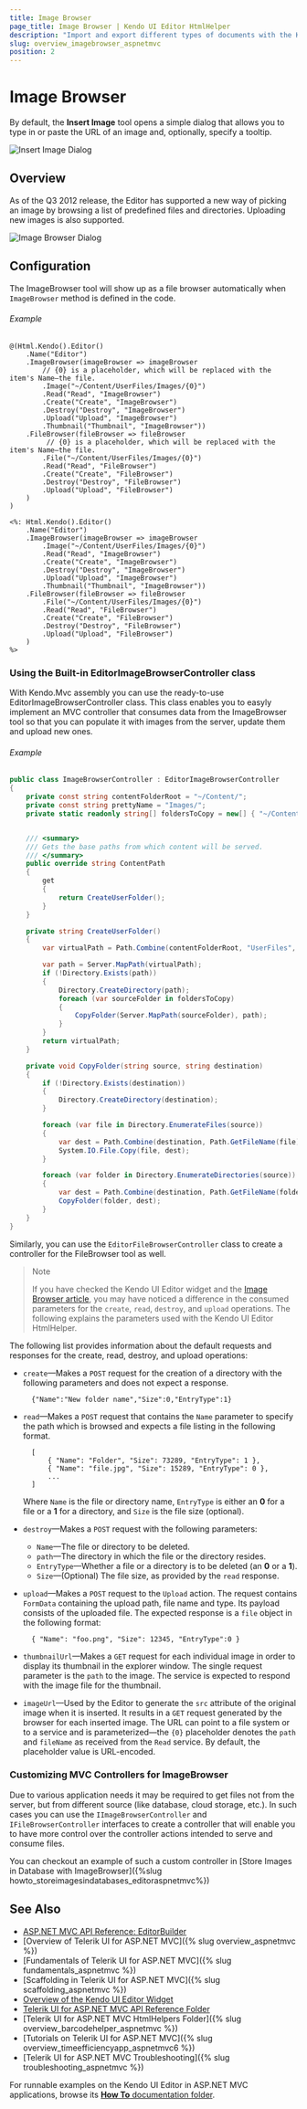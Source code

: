 ```yaml
---
title: Image Browser
page_title: Image Browser | Kendo UI Editor HtmlHelper
description: "Import and export different types of documents with the Kendo UI Editor widget for ASP.NET MVC."
slug: overview_imagebrowser_aspnetmvc
position: 2
---
```


# Image Browser

By default, the **Insert Image** tool opens a simple dialog that allows you to type in or paste the URL of an image and, optionally, specify a tooltip.

![Insert Image Dialog](/controls/editors/editor/editor-insert-image.png)

## Overview

As of the Q3 2012 release, the Editor has supported a new way of picking an image by browsing a list of predefined files and directories. Uploading new images is also supported.

![Image Browser Dialog](/controls/editors/editor/editor-image-browser.png)

## Configuration

The ImageBrowser tool will show up as a file browser automatically when `ImageBrowser` method is defined in the code.

###### Example

```tab-Razor
@(Html.Kendo().Editor()
    .Name("Editor")
    .ImageBrowser(imageBrowser => imageBrowser
        // {0} is a placeholder, which will be replaced with the item's Name—the file.
        .Image("~/Content/UserFiles/Images/{0}")
        .Read("Read", "ImageBrowser")
        .Create("Create", "ImageBrowser")
        .Destroy("Destroy", "ImageBrowser")
        .Upload("Upload", "ImageBrowser")
        .Thumbnail("Thumbnail", "ImageBrowser"))
    .FileBrowser(fileBrowser => fileBrowser
         // {0} is a placeholder, which will be replaced with the item's Name—the file.
        .File("~/Content/UserFiles/Images/{0}")
        .Read("Read", "FileBrowser")
        .Create("Create", "FileBrowser")
        .Destroy("Destroy", "FileBrowser")
        .Upload("Upload", "FileBrowser")
    )
)
```
```tab-ASPX
<%: Html.Kendo().Editor()
    .Name("Editor")
    .ImageBrowser(imageBrowser => imageBrowser
        .Image("~/Content/UserFiles/Images/{0}")
        .Read("Read", "ImageBrowser")
        .Create("Create", "ImageBrowser")
        .Destroy("Destroy", "ImageBrowser")
        .Upload("Upload", "ImageBrowser")
        .Thumbnail("Thumbnail", "ImageBrowser"))
    .FileBrowser(fileBrowser => fileBrowser
        .File("~/Content/UserFiles/Images/{0}")
        .Read("Read", "FileBrowser")
        .Create("Create", "FileBrowser")
        .Destroy("Destroy", "FileBrowser")
        .Upload("Upload", "FileBrowser")
    )
%>
```

### Using the Built-in EditorImageBrowserController class

With Kendo.Mvc assembly you can use the ready-to-use EditorImageBrowserController class. This class enables you to easyly implement an MVC controller that consumes data from the ImageBrowser tool so that you can populate it with images from the server, update them and upload new ones.

###### Example

```csharp
public class ImageBrowserController : EditorImageBrowserController
{
    private const string contentFolderRoot = "~/Content/";
    private const string prettyName = "Images/";
    private static readonly string[] foldersToCopy = new[] { "~/Content/shared/" };


    /// <summary>
    /// Gets the base paths from which content will be served.
    /// </summary>
    public override string ContentPath
    {
        get
        {
            return CreateUserFolder();
        }
    }

    private string CreateUserFolder()
    {
        var virtualPath = Path.Combine(contentFolderRoot, "UserFiles", prettyName);

        var path = Server.MapPath(virtualPath);
        if (!Directory.Exists(path))
        {
            Directory.CreateDirectory(path);
            foreach (var sourceFolder in foldersToCopy)
            {
                CopyFolder(Server.MapPath(sourceFolder), path);
            }
        }
        return virtualPath;
    }

    private void CopyFolder(string source, string destination)
    {
        if (!Directory.Exists(destination))
        {
            Directory.CreateDirectory(destination);
        }

        foreach (var file in Directory.EnumerateFiles(source))
        {
            var dest = Path.Combine(destination, Path.GetFileName(file));
            System.IO.File.Copy(file, dest);
        }

        foreach (var folder in Directory.EnumerateDirectories(source))
        {
            var dest = Path.Combine(destination, Path.GetFileName(folder));
            CopyFolder(folder, dest);
        }
    }
}
```

Similarly, you can use the `EditorFileBrowserController` class to create a controller for the FileBrowser tool as well.

>Note
>
>If you have checked the Kendo UI Editor widget and the [Image Browser article](http://docs.telerik.com/kendo-ui/controls/editors/editor/imagebrowser), you may have noticed a difference in the consumed parameters for the `create`, `read`, `destroy`, and `upload` operations. The following explains the parameters used with the Kendo UI Editor HtmlHelper.

The following list provides information about the default requests and responses for the create, read, destroy, and upload operations:

- `create`&mdash;Makes a `POST` request for the creation of a directory with the following parameters and does not expect a response.

        {"Name":"New folder name","Size":0,"EntryType":1}

- `read`&mdash;Makes a `POST` request that contains the `Name` parameter to specify the path which is browsed and expects a file listing in the following format.

        [
            { "Name": "Folder", "Size": 73289, "EntryType": 1 },
            { "Name": "file.jpg", "Size": 15289, "EntryType": 0 },
            ...
        ]

    Where `Name` is the file or directory name, `EntryType` is either an **0** for a file or a **1** for a directory, and `Size` is the file size (optional).

- `destroy`&mdash;Makes a `POST` request with the following parameters:

    - `Name`&mdash;The file or directory to be deleted.
    - `path`&mdash;The directory in which the file or the directory resides.
    - `EntryType`&mdash;Whether a file or a directory is to be deleted (an **0** or a **1**).
    - `Size`&mdash;(Optional) The file size, as provided by the `read` response.

- `upload`&mdash;Makes a `POST` request to the `Upload` action. The request contains `FormData` containing the upload path, file name and type. Its payload consists of the uploaded file. The expected response is a `file` object in the following format:

        { "Name": "foo.png", "Size": 12345, "EntryType":0 }

- `thumbnailUrl`&mdash;Makes a `GET` request for each individual image in order to display its thumbnail in the explorer window. The single request parameter is the `path` to the image. The service is expected to respond with the image file for the thumbnail.

- `imageUrl`&mdash;Used by the Editor to generate the `src` attribute of the original image when it is inserted. It results in a `GET` request generated by the browser for each inserted image. The URL can point to a file system or to a service and is parameterized&mdash;the `{0}` placeholder denotes the `path` and `fileName` as received from the `Read` service. By default, the placeholder value is URL-encoded.

### Customizing MVC Controllers for ImageBrowser

Due to various application needs it may be required to get files not from the server, but from different source (like database, cloud storage, etc.). In such cases you can use the `IImageBrowserController` and  `IFileBrowserController` interfaces to create a controller that will enable you to have more control over the controller actions intended to serve and consume files.

You can checkout an example of such a custom controller in [Store Images in Database with ImageBrowser]({%slug howto_storeimagesindatabases_editoraspnetmvc%})

## See Also

* [ASP.NET MVC API Reference: EditorBuilder](/api/Kendo.Mvc.UI.Fluent/EditorBuilder)
* [Overview of Telerik UI for ASP.NET MVC]({% slug overview_aspnetmvc %})
* [Fundamentals of Telerik UI for ASP.NET MVC]({% slug fundamentals_aspnetmvc %})
* [Scaffolding in Telerik UI for ASP.NET MVC]({% slug scaffolding_aspnetmvc %})
* [Overview of the Kendo UI Editor Widget](http://docs.telerik.com/kendo-ui/controls/editors/editor/overview)
* [Telerik UI for ASP.NET MVC API Reference Folder](/api/Kendo.Mvc/AggregateFunction)
* [Telerik UI for ASP.NET MVC HtmlHelpers Folder]({% slug overview_barcodehelper_aspnetmvc %})
* [Tutorials on Telerik UI for ASP.NET MVC]({% slug overview_timeefficiencyapp_aspnetmvc6 %})
* [Telerik UI for ASP.NET MVC Troubleshooting]({% slug troubleshooting_aspnetmvc %})

For runnable examples on the Kendo UI Editor in ASP.NET MVC applications, browse its [**How To** documentation folder](/helpers/editor/how-to/).
